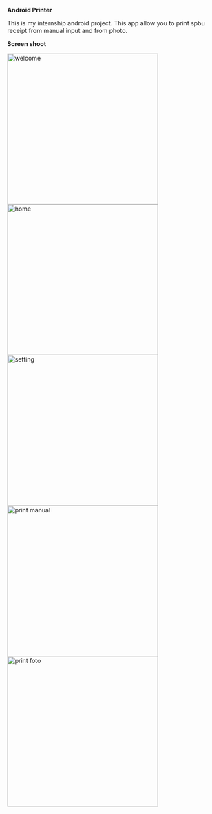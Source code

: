 **Android Printer**

This is my internship android project. This app allow you to print spbu receipt from manual input and from photo.

**Screen shoot** 

<img src="https://github.com/rohmanseo/spbu-android/blob/master/screenshoot/welcome.png" title="welcome" width="350"/>
<img src="https://github.com/rohmanseo/spbu-android/blob/master/screenshoot/home.png" title="home" width="350"/>
<img src="https://github.com/rohmanseo/spbu-android/blob/master/screenshoot/setting.png" title="setting" width="350"/>
<img src="https://github.com/rohmanseo/spbu-android/blob/master/screenshoot/manual.png" title="print manual" width="350"/>
<img src="https://github.com/rohmanseo/spbu-android/blob/master/screenshoot/foto.png" title="print foto" width="350"/>
